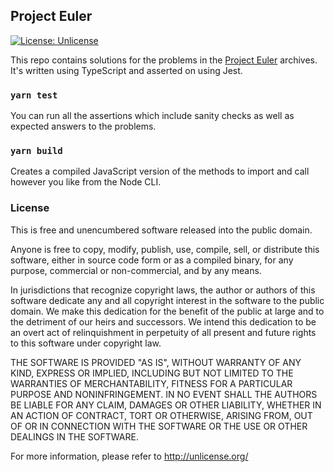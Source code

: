 Project Euler
---
[![License: Unlicense](https://img.shields.io/badge/license-Unlicense-blue.svg)](http://unlicense.org/)

This repo contains solutions for the problems in the [Project Euler](https://projecteuler.net/) archives. It's written using TypeScript and asserted on using Jest.

### `yarn test`
You can run all the assertions which include sanity checks as well as expected answers to the problems.

### `yarn build`
Creates a compiled JavaScript version of the methods to import and call however you like from the Node CLI.

### License
This is free and unencumbered software released into the public domain.

Anyone is free to copy, modify, publish, use, compile, sell, or
distribute this software, either in source code form or as a compiled
binary, for any purpose, commercial or non-commercial, and by any
means.

In jurisdictions that recognize copyright laws, the author or authors
of this software dedicate any and all copyright interest in the
software to the public domain. We make this dedication for the benefit
of the public at large and to the detriment of our heirs and
successors. We intend this dedication to be an overt act of
relinquishment in perpetuity of all present and future rights to this
software under copyright law.

THE SOFTWARE IS PROVIDED "AS IS", WITHOUT WARRANTY OF ANY KIND,
EXPRESS OR IMPLIED, INCLUDING BUT NOT LIMITED TO THE WARRANTIES OF
MERCHANTABILITY, FITNESS FOR A PARTICULAR PURPOSE AND NONINFRINGEMENT.
IN NO EVENT SHALL THE AUTHORS BE LIABLE FOR ANY CLAIM, DAMAGES OR
OTHER LIABILITY, WHETHER IN AN ACTION OF CONTRACT, TORT OR OTHERWISE,
ARISING FROM, OUT OF OR IN CONNECTION WITH THE SOFTWARE OR THE USE OR
OTHER DEALINGS IN THE SOFTWARE.

For more information, please refer to <http://unlicense.org/>
